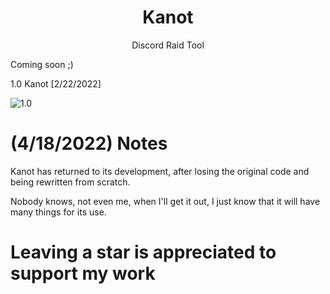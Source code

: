 <h1 align="center">Kanot</h1>
<p align="center">Discord Raid Tool</p>

Coming soon ;)

1.0 Kanot [2/22/2022]

![1.0](https://i.imgur.com/NduNaMx.png)

# (4/18/2022) Notes
Kanot has returned to its development, after losing the original code and being rewritten from scratch.

Nobody knows, not even me, when I'll get it out, I just know that it will have many things for its use.



# Leaving a star is appreciated to support my work 
